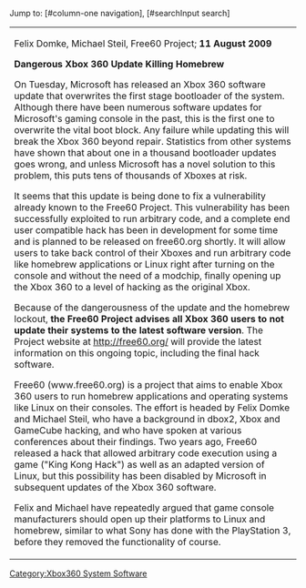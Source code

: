 <div id="bodyContent">

<div id="contentSub">

</div>

<div id="jump-to-nav">

Jump to: \[\#column-one navigation\], \[\#searchInput search\]

</div>

<table>
<tbody>
<tr class="odd">
<td><p>Felix Domke, Michael Steil, Free60 Project; <strong>11 August 2009</strong></p>
<p><strong>Dangerous Xbox 360 Update Killing Homebrew</strong></p>
<p>On Tuesday, Microsoft has released an Xbox 360 software update that overwrites the first stage bootloader of the system. Although there have been numerous software updates for Microsoft's gaming console in the past, this is the first one to overwrite the vital boot block. Any failure while updating this will break the Xbox 360 beyond repair. Statistics from other systems have shown that about one in a thousand bootloader updates goes wrong, and unless Microsoft has a novel solution to this problem, this puts tens of thousands of Xboxes at risk.</p>
<p>It seems that this update is being done to fix a vulnerability already known to the Free60 Project. This vulnerability has been successfully exploited to run arbitrary code, and a complete end user compatible hack has been in development for some time and is planned to be released on free60.org shortly. It will allow users to take back control of their Xboxes and run arbitrary code like homebrew applications or Linux right after turning on the console and without the need of a modchip, finally opening up the Xbox 360 to a level of hacking as the original Xbox.</p>
<p>Because of the dangerousness of the update and the homebrew lockout, <strong>the Free60 Project advises all Xbox 360 users to not update their systems to the latest software version</strong>. The Project website at <a href="http://free60.org/" class="uri">http://free60.org/</a> will provide the latest information on this ongoing topic, including the final hack software.</p>
<p>Free60 (www.free60.org) is a project that aims to enable Xbox 360 users to run homebrew applications and operating systems like Linux on their consoles. The effort is headed by Felix Domke and Michael Steil, who have a background in dbox2, Xbox and GameCube hacking, and who have spoken at various conferences about their findings. Two years ago, Free60 released a hack that allowed arbitrary code execution using a game (&quot;King Kong Hack&quot;) as well as an adapted version of Linux, but this possibility has been disabled by Microsoft in subsequent updates of the Xbox 360 software.</p>
<p>Felix and Michael have repeatedly argued that game console manufacturers should open up their platforms to Linux and homebrew, similar to what Sony has done with the PlayStation 3, before they removed the functionality of course.</p></td>
</tr>
</tbody>
</table>

</div>

[Category:Xbox360 System
Software](Category:Xbox360_System_Software "wikilink")